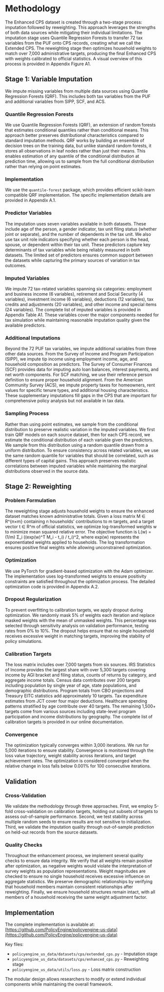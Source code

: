 # Methodology

The Enhanced CPS dataset is created through a two-stage process: imputation followed by reweighting. This approach leverages the strengths of both data sources while mitigating their individual limitations. The imputation stage uses Quantile Regression Forests to transfer 72 tax variables from the PUF onto CPS records, creating what we call the Extended CPS. The reweighting stage then optimizes household weights to match over 7,000 administrative targets, producing the final Enhanced CPS with weights calibrated to official statistics. A visual overview of this process is provided in Appendix Figure A1.

## Stage 1: Variable Imputation

We impute missing variables from multiple data sources using Quantile Regression Forests (QRF). This includes both tax variables from the PUF and additional variables from SIPP, SCF, and ACS.

### Quantile Regression Forests

We use Quantile Regression Forests (QRF), an extension of random forests that estimates conditional quantiles rather than conditional means. This approach better preserves distributional characteristics compared to standard imputation methods. QRF works by building an ensemble of decision trees on the training data, but unlike standard random forests, it stores all observations in leaf nodes rather than just their means. This enables estimation of any quantile of the conditional distribution at prediction time, allowing us to sample from the full conditional distribution rather than relying on point estimates.

### Implementation

We use the `quantile-forest` package, which provides efficient scikit-learn compatible QRF implementation. The specific implementation details are provided in Appendix A.1.

### Predictor Variables

The imputation uses seven variables available in both datasets. These include age of the person, a gender indicator, tax unit filing status (whether joint or separate), and the number of dependents in the tax unit. We also use tax unit role indicators specifying whether each person is the head, spouse, or dependent within their tax unit. These predictors capture key determinants of tax variables while being reliably measured in both datasets. The limited set of predictors ensures common support between the datasets while capturing the primary sources of variation in tax outcomes.

### Imputed Variables

We impute 72 tax-related variables spanning six categories: employment and business income (6 variables), retirement and Social Security (4 variables), investment income (6 variables), deductions (12 variables), tax credits and adjustments (20 variables), and other income and special items (24 variables). The complete list of imputed variables is provided in Appendix Table A1. These variables cover the major components needed for tax simulation while maintaining reasonable imputation quality given the available predictors.

### Additional Imputations

Beyond the 72 PUF tax variables, we impute additional variables from three other data sources. From the Survey of Income and Program Participation (SIPP), we impute tip income using employment income, age, and household composition as predictors. The Survey of Consumer Finances (SCF) provides data for imputing auto loan balances, interest payments, and net worth components. For SCF matching, we use their reference person definition to ensure proper household alignment. From the American Community Survey (ACS), we impute property taxes for homeowners, rent values for specific tenure types, and additional housing characteristics. These supplementary imputations fill gaps in the CPS that are important for comprehensive policy analysis but not available in tax data.

### Sampling Process

Rather than using point estimates, we sample from the conditional distribution to preserve realistic variation in the imputed variables. We first train QRF models on each source dataset, then for each CPS record, we estimate the conditional distribution of each variable given the predictors. We sample from this distribution using a random quantile drawn from a uniform distribution. To ensure consistency across related variables, we use the same random quantile for variables that should be correlated, such as different types of capital gains. This approach preserves realistic correlations between imputed variables while maintaining the marginal distributions observed in the source data.

## Stage 2: Reweighting

### Problem Formulation

The reweighting stage adjusts household weights to ensure the enhanced dataset matches known administrative totals. Given a loss matrix M ∈ R^{n×m} containing n households' contributions to m targets, and a target vector t ∈ R^m of official statistics, we optimize log-transformed weights w to minimize mean squared relative error. The objective function is L(w) = (1/m) Σ_i ((exp(w)^T M_i - t_i) / t_i)^2, where exp(w) represents the exponentiated weights applied to households. The log transformation ensures positive final weights while allowing unconstrained optimization.

### Optimization

We use PyTorch for gradient-based optimization with the Adam optimizer. The implementation uses log-transformed weights to ensure positivity constraints are satisfied throughout the optimization process. The detailed optimization code is provided in Appendix A.2.

### Dropout Regularization

To prevent overfitting to calibration targets, we apply dropout during optimization. We randomly mask 5% of weights each iteration and replace masked weights with the mean of unmasked weights. This percentage was selected through sensitivity analysis on validation performance, testing rates from 0% to 10%. The dropout helps ensure that no single household receives excessive weight in matching targets, improving the stability of policy simulations.

### Calibration Targets

The loss matrix includes over 7,000 targets from six sources. IRS Statistics of Income provides the largest share with over 5,300 targets covering income by AGI bracket and filing status, counts of returns by category, and aggregate income totals. Census data contributes over 200 targets including population by single year of age, state populations, and demographic distributions. Program totals from CBO projections and Treasury EITC statistics add approximately 10 targets. Tax expenditure estimates from JCT cover four major deductions. Healthcare spending patterns stratified by age contribute over 40 targets. The remaining 1,500+ targets come from various sources including state-level program participation and income distributions by geography. The complete list of calibration targets is provided in our online documentation.

### Convergence

The optimization typically converges within 3,000 iterations. We run for 5,000 iterations to ensure stability. Convergence is monitored through the loss value trajectory, weight stability across iterations, and target achievement rates. The optimization is considered converged when the relative change in loss falls below 0.001% for 100 consecutive iterations.

## Validation

### Cross-Validation

We validate the methodology through three approaches. First, we employ 5-fold cross-validation on calibration targets, holding out subsets of targets to assess out-of-sample performance. Second, we test stability across multiple random seeds to ensure results are not sensitive to initialization. Third, we validate the imputation quality through out-of-sample prediction on held-out records from the source datasets.

### Quality Checks

Throughout the enhancement process, we implement several quality checks to ensure data integrity. We verify that all weights remain positive after optimization, as negative weights would violate the interpretation of survey weights as population representations. Weight magnitudes are checked to ensure no single household receives excessive influence on aggregate statistics. We preserve demographic relationships by verifying that household members maintain consistent relationships after reweighting. Finally, we ensure household structures remain intact, with all members of a household receiving the same weight adjustment factor.

## Implementation

The complete implementation is available at:
[https://github.com/PolicyEngine/policyengine-us-data](https://github.com/PolicyEngine/policyengine-us-data)

Key files:
- `policyengine_us_data/datasets/cps/extended_cps.py` - Imputation stage
- `policyengine_us_data/datasets/cps/enhanced_cps.py` - Reweighting stage
- `policyengine_us_data/utils/loss.py` - Loss matrix construction

The modular design allows researchers to modify or extend individual components while maintaining the overall framework.